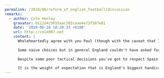 ```yaml
---
permalink: /2010/06/reform_of_english_football/discussion
remarks:
  - author: Cole Henley
    gravatar: 0112d423655aac265caae4e73f587e81
    date: '2010-06-28 10:20:33 +0100'
    url: http://cole007.net
    content: |
      Wholeheartedly agree with you Paul (though with the caveat that I haven't supported England at international level since Mexico '86).
      
      Some naive choices but in general England couldn't have asked for a better manager than Capello for the World Cup. Sadly the media never gave him the space and time to appoint the best team rather than the best group of eleven individuals.
      
      Despite some poor tactical decisions you've got to respect Spain's Del Bosque who in the face of an equally expectant media started the tournament with both Torres and Fabregas on the bench. If Capello had freedom or resolve to start with Gerrard, Lampard or Rooney on bench might have been a different outcome.
      
      It is the weight of expectation that is England's biggest handicap and sadly the media dusted off all the nostalgic cliches (1966, WWII) in the face of an England team that failed to offer anything new. Perhaps the English need to look north of the Border for a lesson on footballing expectation, stop looking back and just enjoy the ride: <http://sport.caledonianmercury.com/2010/06/21/three-tips-as-the-three-lions-slouch-from-66-to-78/00407>
---
```

